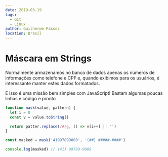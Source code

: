 ```yaml
---
date: 2019-03-19
tags:
  - Git
  - Linux
author: Guilherme Passos
location: Brasil
---
```


# Máscara em Strings

Normalmente armazenamos no banco de dados apenas os números de informações como telefone e CPF e, quando exibimos para os usuários, é interessante manter estes dados formatados.

E isso é uma missão bem simples com JavaScript! Bastam algumas poucas linhas e código e pronto

```javascript
function mask(value, pattern) {
  let i = 0
  const v = value.toString()

  return patter.replace(/#/g, () => v[i++] || '')
}

const masked = mask('41997899089', '(##) #####-####')

console.log(masked) // (41) 99789-9089
```
